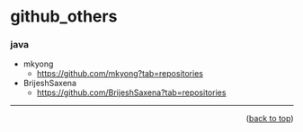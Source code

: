<a name="topage"></a>

# github_others

### java

* mkyong
    * https://github.com/mkyong?tab=repositories
* BrijeshSaxena
    * https://github.com/BrijeshSaxena?tab=repositories


-----

<p align="right">(<a href="#topage">back to top</a>)</p>
<br/>
<br/>
